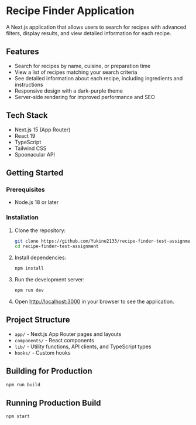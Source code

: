 # Recipe Finder Application

A Next.js application that allows users to search for recipes with advanced filters, display results, and view detailed information for each recipe.

## Features

- Search for recipes by name, cuisine, or preparation time
- View a list of recipes matching your search criteria
- See detailed information about each recipe, including ingredients and instructions
- Responsive design with a dark-purple theme
- Server-side rendering for improved performance and SEO

## Tech Stack

- Next.js 15 (App Router)
- React 19
- TypeScript
- Tailwind CSS
- Spoonacular API

## Getting Started

### Prerequisites

- Node.js 18 or later

### Installation

1. Clone the repository:

   ```bash
   git clone https://github.com/Yukine2133/recipe-finder-test-assignment.git
   cd recipe-finder-test-assignment
   ```

2. Install dependencies:

   ```bash
   npm install
   ```

3. Run the development server:

   ```bash
   npm run dev
   ```

4. Open [http://localhost:3000](http://localhost:3000) in your browser to see the application.

## Project Structure

- `app/` - Next.js App Router pages and layouts
- `components/` - React components
- `lib/` - Utility functions, API clients, and TypeScript types
- `hooks/` - Custom hooks

## Building for Production

```bash
npm run build
```

## Running Production Build

```bash
npm start
```
